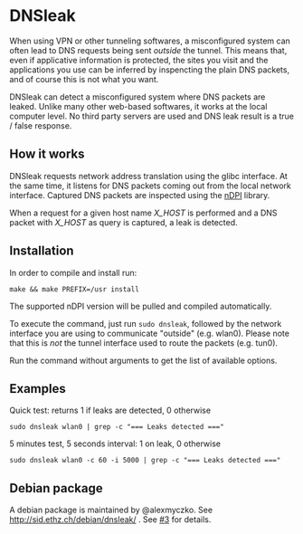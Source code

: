 # DNSleak

When using VPN or other tunneling softwares, a misconfigured system can often lead to DNS requests
being sent *outside* the tunnel. This means that, even if applicative information is protected, the sites
you visit and the applications you use can be inferred by inspencting the plain DNS packets, and of course this
is not what you want.

DNSleak can detect a misconfigured system where DNS packets are leaked. Unlike many other web-based softwares,
it works at the local computer level. No third party servers are used and DNS leak result is a true / false response.

How it works
------------
DNSleak requests network address translation using the glibc interface. At the same time, it listens for DNS packets
coming out from the local network interface. Captured DNS packets are inspected using the
[nDPI](https://github.com/ntop/nDPI) library.

When a request for a given host name *X_HOST* is performed and a DNS packet with *X_HOST* as query is captured,
a leak is detected.

Installation
------------

In order to compile and install run:
```
make && make PREFIX=/usr install
```

The supported nDPI version will be pulled and compiled automatically.

To execute the command, just run ```sudo dnsleak```, followed by the network interface you are
using to communicate "outside" (e.g. wlan0). Please note that this is *not* the tunnel interface used
to route the packets (e.g. tun0).

Run the command without arguments to get the list of available options.

Examples
--------

Quick test: returns 1 if leaks are detected, 0 otherwise
```
sudo dnsleak wlan0 | grep -c "=== Leaks detected ==="
```
5 minutes test, 5 seconds interval: 1 on leak, 0 otherwise
```
sudo dnsleak wlan0 -c 60 -i 5000 | grep -c "=== Leaks detected ==="
```

Debian package
--------------

A debian package is maintained by @alexmyczko. See http://sid.ethz.ch/debian/dnsleak/ . See [#3](/../../issues/3) for details.
